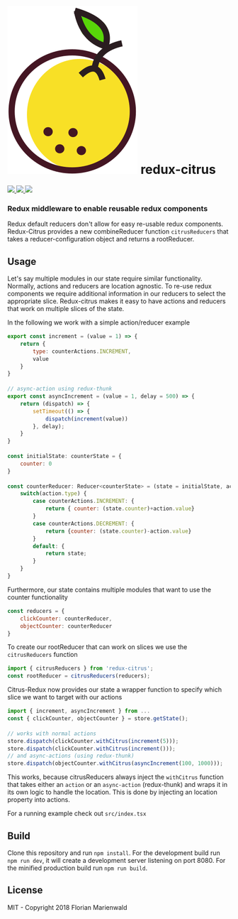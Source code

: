 # ![](https://github.com/Nowai/redux-citrus/blob/master/logo.svg) redux-citrus 

<p>
    <a href="https://github.com/Nowai/redux-citrus/blob/master/LICENSE">
       <img src="https://img.shields.io/badge/license-MIT-blue.svg"> 
    </a>
    <a href="https://github.com/Nowai/redux-citrus/tree/master/build">
        <img src="https://img.shields.io/badge/build-passing-green.svg"> 
    </a>
    <a href="">
        <img src="https://img.shields.io/badge/version-1.0.4-lightgrey.svg"> 
    </a>
</p>

### Redux middleware to enable reusable redux components

Redux default reducers don't allow for easy re-usable redux components. 
Redux-Citrus provides a new combineReducer function `citrusReducers` that takes a reducer-configuration object and returns a rootReducer. 

## Usage

Let's say multiple modules in our state require similar functionality. Normally, actions and reducers are location agnostic. To re-use redux components we require additional information in our reducers to select the appropriate slice. Redux-citrus makes it easy to have actions and reducers that work on multiple slices of the state. 

In the following we work with a simple action/reducer example
```Javascript
export const increment = (value = 1) => {
    return {
        type: counterActions.INCREMENT,
        value
    }
}

// async-action using redux-thunk
export const asyncIncrement = (value = 1, delay = 500) => {
    return (dispatch) => {
        setTimeout(() => {
            dispatch(increment(value))
        }, delay);
    }
}

const initialState: counterState = {
    counter: 0
}

const counterReducer: Reducer<counterState> = (state = initialState, action) => {
    switch(action.type) {
        case counterActions.INCREMENT: {
            return { counter: (state.counter)+action.value}
        }
        case counterActions.DECREMENT: {
            return {counter: (state.counter)-action.value}
        }
        default: {
            return state;
        }
    }
}
```

Furthermore, our state contains multiple modules that want to use the counter functionality

```Javascript
const reducers = {
    clickCounter: counterReducer,
    objectCounter: counterReducer
}
```

To create our rootReducer that can work on slices we use the `citrusReducers` function

```Javascript
import { citrusReducers } from 'redux-citrus';
const rootReducer = citrusReducers(reducers);
```

Citrus-Redux now provides our state a wrapper function to specify which slice we want to target with our actions

```Javascript
import { increment, asyncIncrement } from ...
const { clickCounter, objectCounter } = store.getState();

// works with normal actions
store.dispatch(clickCounter.withCitrus(increment(5)));
store.dispatch(clickCounter.withCitrus(increment()));
// and async-actions (using redux-thunk)
store.dispatch(objectCounter.withCitrus(asyncIncrement(100, 1000)));
```

This works, because citrusReducers always inject the `withCitrus` function that takes either an `action` or an `async-action` (redux-thunk) and wraps it in its own logic to handle the location. This is done by injecting an location property into actions. 

For a running example check out `src/index.tsx`

## Build

Clone this repository and run `npm install`. For the development build run `npm run dev`, it will create a development server listening on port 8080. For the minified production build run `npm run build`. 

## License

MIT - Copyright 2018 Florian Marienwald
